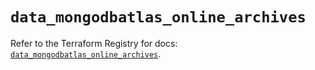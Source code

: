 # `data_mongodbatlas_online_archives`

Refer to the Terraform Registry for docs: [`data_mongodbatlas_online_archives`](https://registry.terraform.io/providers/mongodb/mongodbatlas/1.21.2/docs/data-sources/online_archives).
